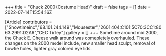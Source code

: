 +++
title = "Chuck 2000 (Costume Head)"
draft = false
tags = []
date = 2022-07-14T15:54:16Z

[Article]
contributors = ["Showtimeinc","68.101.244.149","Mousester","2601:404:C101:5C70:3CC1:8063:2991:D2A6","CEC Tinley"]
gallery = []
+++
Sometime around mid 2000, the Chuck E. Cheese walk around was comepletely overhauled. These changes on the 2000 model include, new smaller head sculpt, removal of bowtie holes, lighter gray colored eye lids.